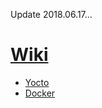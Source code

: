 Update 2018.06.17...
# [Wiki](https://github.com/junxnone/junxnone.github.io/wiki/index)
- [Yocto](https://github.com/junxnone/yocto4intel-corei7-64/wiki)
- [Docker](https://github.com/junxnone/junxnone.github.io/wiki/Docker)
